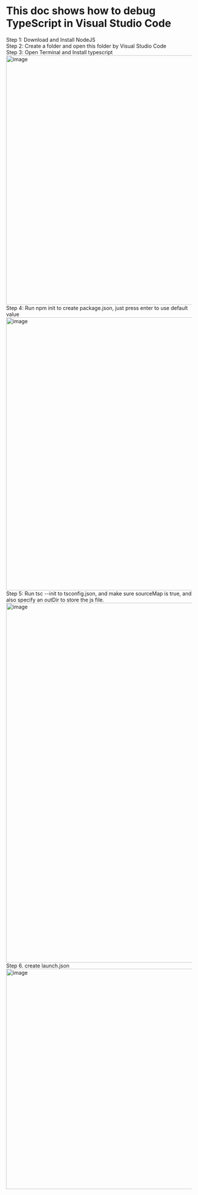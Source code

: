 <h1>This doc shows how to debug TypeScript in Visual Studio Code</h1>

Step 1:  Download and Install NodeJS<br/>
Step 2:  Create a folder and open this folder by Visual Studio Code<br/>
Step 3:  Open Terminal and Install typescript<br/>
<img width="677" alt="image" src="https://github.com/zhangguanghuib/acwing/assets/14832260/96819c30-6694-4025-9a0f-f0c04d11461d"><br/>
Step 4:  Run npm init to create package.json, just press enter to use default value<br/>
<img width="741" alt="image" src="https://github.com/zhangguanghuib/acwing/assets/14832260/eefee76f-78ae-4090-8daf-e80b59507b1c"><br/>
Step 5: Run tsc --init to tsconfig.json, and make sure sourceMap is true, and also specify an outDir to store the js file.
<img width="976" alt="image" src="https://github.com/zhangguanghuib/acwing/assets/14832260/60602246-edf9-4cfe-a45a-5d03c7b8e267"><br/>
Step 6. create launch.json
<img width="598" alt="image" src="https://github.com/zhangguanghuib/acwing/assets/14832260/6c5423ef-16a6-42fb-ab7e-d955e0a1a678"><br/>



